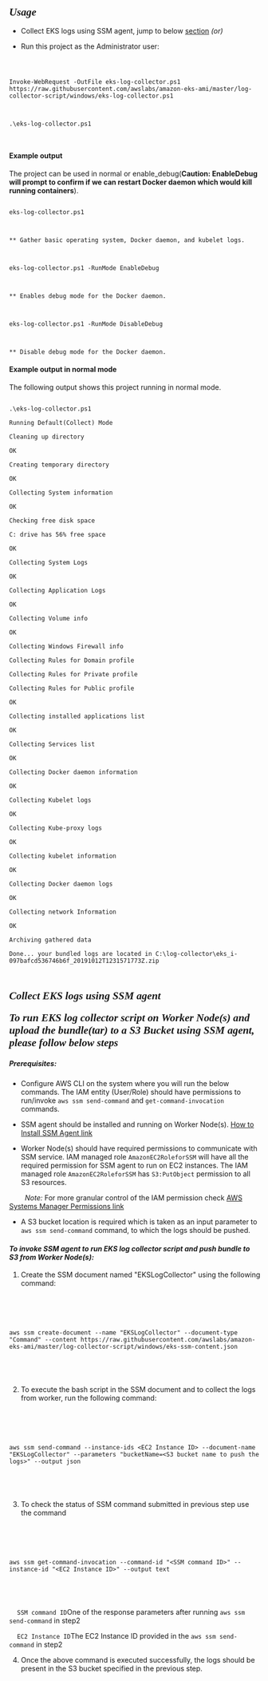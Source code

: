 
### <span style="font-family: times, serif; font-size:16pt; font-style:italic;"> Usage

  

  

* Collect EKS logs using SSM agent, jump to below [section](#collect-eks-logs-using-ssm-agent) _(or)_

  

  

* Run this project as the Administrator user:

  

```

  

Invoke-WebRequest -OutFile eks-log-collector.ps1 https://raw.githubusercontent.com/awslabs/amazon-eks-ami/master/log-collector-script/windows/eks-log-collector.ps1

  

.\eks-log-collector.ps1

  

```

#### Example output

  

The project can be used in normal or enable_debug(**Caution: EnableDebug will prompt to confirm if we can restart Docker daemon which would kill running containers**).

  

```

eks-log-collector.ps1

  

** Gather basic operating system, Docker daemon, and kubelet logs.

  

eks-log-collector.ps1 -RunMode EnableDebug

  

** Enables debug mode for the Docker daemon.

  

eks-log-collector.ps1 -RunMode DisableDebug

  

** Disable debug mode for the Docker daemon.

```

#### Example output in normal mode

  

The following output shows this project running in normal mode.

  

  

```

.\eks-log-collector.ps1

Running Default(Collect) Mode

Cleaning up directory

OK

Creating temporary directory

OK

Collecting System information

OK

Checking free disk space

C: drive has 56% free space

OK

Collecting System Logs

OK

Collecting Application Logs

OK

Collecting Volume info

OK

Collecting Windows Firewall info

Collecting Rules for Domain profile

Collecting Rules for Private profile

Collecting Rules for Public profile

OK

Collecting installed applications list

OK

Collecting Services list

OK

Collecting Docker daemon information

OK

Collecting Kubelet logs

OK

Collecting Kube-proxy logs

OK

Collecting kubelet information

OK

Collecting Docker daemon logs

OK

Collecting network Information

OK

Archiving gathered data

Done... your bundled logs are located in C:\log-collector\eks_i-097bafcd536746b6f_20191012T1231571773Z.zip

  

```
  

  
  

### <span style="font-family: times, serif; font-size:16pt; font-style:italic;">Collect EKS logs using SSM agent

  

  

#### <span style="font-family: times, serif; font-size:16pt; font-style:italic;">To run EKS log collector script on Worker Node(s) and upload the bundle(tar) to a S3 Bucket using SSM agent, please follow below steps

  

  

  

##### *Prerequisites*:

  

  

  

* Configure AWS CLI on the system where you will run the below commands. The IAM entity (User/Role) should have permissions to run/invoke `aws ssm send-command` and `get-command-invocation` commands.

  

  

  

* SSM agent should be installed and running on Worker Node(s). [How to Install SSM Agent link](https://docs.aws.amazon.com/systems-manager/latest/userguide/sysman-manual-agent-install.html)

  

  

  

* Worker Node(s) should have required permissions to communicate with SSM service. IAM managed role `AmazonEC2RoleforSSM` will have all the required permission for SSM agent to run on EC2 instances. The IAM managed role `AmazonEC2RoleforSSM` has `S3:PutObject` permission to all S3 resources.

  

  

  

&nbsp;&nbsp;&nbsp;&nbsp;&nbsp;&nbsp;&nbsp;&nbsp;*Note:* For more granular control of the IAM permission check [AWS Systems Manager Permissions link ](https://docs.aws.amazon.com/systems-manager/latest/userguide/auth-and-access-control-permissions-reference.html)

  

  

  

* A S3 bucket location is required which is taken as an input parameter to `aws ssm send-command` command, to which the logs should be pushed.

  

  

  

#### *To invoke SSM agent to run EKS log collector script and push bundle to S3 from Worker Node(s):*

  

  

  

1. Create the SSM document named "EKSLogCollector" using the following command: <br/>

  

  

```

  

  

aws ssm create-document --name "EKSLogCollector" --document-type "Command" --content https://raw.githubusercontent.com/awslabs/amazon-eks-ami/master/log-collector-script/windows/eks-ssm-content.json

  

  

```

  

  

2. To execute the bash script in the SSM document and to collect the logs from worker, run the following command: <br/>

  

  

```

  

  

aws ssm send-command --instance-ids <EC2 Instance ID> --document-name "EKSLogCollector" --parameters "bucketName=<S3 bucket name to push the logs>" --output json

  

  

```

  

  

3. To check the status of SSM command submitted in previous step use the command <br/>

  

  

```

  

  

aws ssm get-command-invocation --command-id "<SSM command ID>" --instance-id "<EC2 Instance ID>" --output text

  

  

```

  

  

&nbsp;&nbsp;&nbsp;&nbsp;`SSM command ID`One of the response parameters after running `aws ssm send-command` in step2<br/>

  

  

&nbsp;&nbsp;&nbsp;&nbsp;`EC2 Instance ID`The EC2 Instance ID provided in the `aws ssm send-command` in step2

  

  

  

4. Once the above command is executed successfully, the logs should be present in the S3 bucket specified in the previous step.

